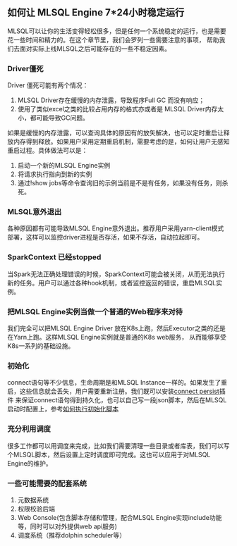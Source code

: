 ## 如何让 MLSQL Engine 7*24小时稳定运行

MLSQL可以让你的生活变得轻松很多，但是任何一个系统稳定的运行，也是需要花一些时间和精力的。在这个章节里，我们会罗列一些需要注意的事项，
帮助我们去面对实际上线MLSQL之后可能存在的一些不稳定因素。

### Driver僵死

Driver 僵死可能有两个情况：

1. MLSQL Driver存在缓慢的内存泄露，导致程序Full GC 而没有响应；
2. 使用了类似excel之类的比较占用内存的格式亦或者是 MLSQL Driver内存太小，都可能导致GC问题。

如果是缓慢的内存泄露，可以查询具体的原因有的放矢解决，也可以定时重启让释放内存得到释放。如果用户采用定期重启机制，需要考虑的是，如何让用户无感知重启过程。具体做法可以是：

1. 启动一个新的MLSQL Engine实例
2. 将请求执行指向到新的实例
1. 通过!show jobs等命令查询旧的示例当前是不是有任务，如果没有任务，则杀死。

### MLSQL意外退出

各种原因都有可能导致MLSQL Engine意外退出。推荐用户采用yarn-client模式部署，这样可以监控driver进程是否存活，如果不存活，自动拉起即可。

### SparkContext 已经stopped

当Spark无法正确处理错误的时候，SparkContext可能会被关闭，从而无法执行新的任务。用户可以通过各种hook机制，或者监控返回的错误，重启MLSQL实例。


### 把MLSQL Engine实例当做一个普通的Web程序来对待

我们完全可以把MLSQL Engine Driver 放在K8s上跑，然后Executor之类的还是在Yarn上跑。这样MLSQL Engine实例就是普通的K8s web服务，
从而能够享受K8s一系列的基础设施。

### 初始化

connect语句等不少信息，生命周期是和MLSQL Instance一样的。如果发生了重启，这些信息就会丢失，用户需要重新注册。我们既可以安装[connect persist](https://github.com/allwefantasy/mlsql-plugins/tree/master/connect-persist)插件
来保证connect语句得到持久化，也可以自己写一段json脚本，然后在MLSQL启动时配置上，参考[如何执行初始化脚本](http://docs.mlsql.tech/zh/include/init.html)

### 充分利用调度

很多工作都可以用调度来完成，比如我们需要清理一些目录或者库表，我们可以写个MLSQL脚本，然后设置上定时调度即可完成。这也可以应用于对MLSQL Engine的维护。

### 一些可能需要的配套系统

1. 元数据系统
2. 权限校验后端
3. Web Console(包含脚本存储和管理，配合MLSQL Engine实现include功能等，同时可以对外提供web api服务)
4. 调度系统（推荐dolphin scheduler等）

